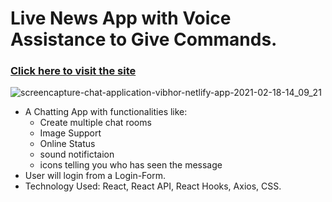 # Live News App with Voice Assistance to Give Commands.
### [Click here to visit the site](https://adoring-kilby-f9f6ab.netlify.app)
![screencapture-chat-application-vibhor-netlify-app-2021-02-18-14_09_21](https://user-images.githubusercontent.com/68294925/108328841-0a603180-71f3-11eb-8bd0-048a37d8b8b8.png)

* A Chatting App with functionalities like:
   * Create multiple chat rooms
   * Image Support 
   * Online Status
   * sound notifictaion
   * icons telling you who has seen the message
* User will login from a Login-Form.
* Technology Used: React, React API, React Hooks, Axios, CSS.
